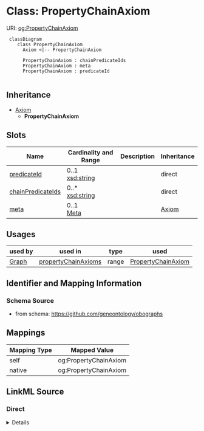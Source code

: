 # Class: PropertyChainAxiom



URI: [og:PropertyChainAxiom](https://github.com/geneontology/obographs/PropertyChainAxiom)


```{mermaid}
 classDiagram
    class PropertyChainAxiom
      Axiom <|-- PropertyChainAxiom
      
      PropertyChainAxiom : chainPredicateIds
      PropertyChainAxiom : meta
      PropertyChainAxiom : predicateId
      
```




## Inheritance
* [Axiom](Axiom.md)
    * **PropertyChainAxiom**



## Slots

| Name | Cardinality and Range | Description | Inheritance |
| ---  | --- | --- | --- |
| [predicateId](predicateId.md) | 0..1 <br/> [xsd:string](http://www.w3.org/2001/XMLSchema#string) |  | direct |
| [chainPredicateIds](chainPredicateIds.md) | 0..* <br/> [xsd:string](http://www.w3.org/2001/XMLSchema#string) |  | direct |
| [meta](meta.md) | 0..1 <br/> [Meta](Meta.md) |  | [Axiom](Axiom.md) |



## Usages

| used by | used in | type | used |
| ---  | --- | --- | --- |
| [Graph](Graph.md) | [propertyChainAxioms](propertyChainAxioms.md) | range | [PropertyChainAxiom](PropertyChainAxiom.md) |






## Identifier and Mapping Information







### Schema Source


* from schema: https://github.com/geneontology/obographs





## Mappings

| Mapping Type | Mapped Value |
| ---  | ---  |
| self | og:PropertyChainAxiom |
| native | og:PropertyChainAxiom |


## LinkML Source

<!-- TODO: investigate https://stackoverflow.com/questions/37606292/how-to-create-tabbed-code-blocks-in-mkdocs-or-sphinx -->

### Direct

<details>
```yaml
name: PropertyChainAxiom
from_schema: https://github.com/geneontology/obographs
rank: 1000
is_a: Axiom
slots:
- predicateId
- chainPredicateIds

```
</details>

### Induced

<details>
```yaml
name: PropertyChainAxiom
from_schema: https://github.com/geneontology/obographs
rank: 1000
is_a: Axiom
attributes:
  predicateId:
    name: predicateId
    from_schema: https://github.com/geneontology/obographs
    rank: 1000
    alias: predicateId
    owner: PropertyChainAxiom
    domain_of:
    - DomainRangeAxiom
    - PropertyChainAxiom
    range: string
  chainPredicateIds:
    name: chainPredicateIds
    from_schema: https://github.com/geneontology/obographs
    rank: 1000
    multivalued: true
    alias: chainPredicateIds
    owner: PropertyChainAxiom
    domain_of:
    - PropertyChainAxiom
    range: string
  meta:
    name: meta
    from_schema: https://github.com/geneontology/obographs
    rank: 1000
    alias: meta
    owner: PropertyChainAxiom
    domain_of:
    - GraphDocument
    - Graph
    - Node
    - PropertyValue
    - Axiom
    range: Meta

```
</details>